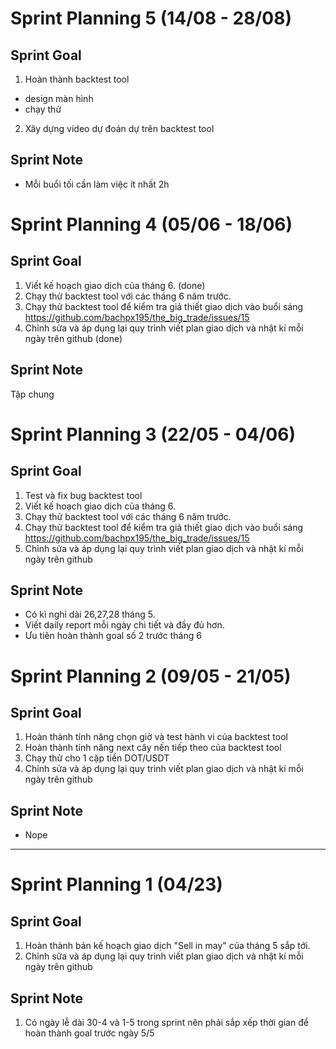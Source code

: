 # Sprint Planning 5 (14/08 - 28/08)

## Sprint Goal
1. Hoàn thành backtest tool
- design màn hình
- chạy thử

2. Xây dựng video dự đoán dự trên backtest tool

## Sprint Note
- Mỗi buổi tối cần làm việc ít nhất 2h

# Sprint Planning 4 (05/06 - 18/06)

## Sprint Goal

1. Viết kế hoạch giao dịch của tháng 6. (done)
2. Chạy thử backtest tool với các tháng 6 năm trước. 
3. Chạy thử backtest tool để kiểm tra giả thiết giao dịch vào buổi sáng https://github.com/bachpx195/the_big_trade/issues/15
4. Chỉnh sửa và áp dụng lại quy trình viết plan giao dịch và nhật kí mỗi ngày trên github (done)

## Sprint Note
Tập chung

# Sprint Planning 3 (22/05 - 04/06)

## Sprint Goal

1. Test và fix bug backtest tool
2. Viết kế hoạch giao dịch của tháng 6.
3. Chạy thử backtest tool với các tháng 6 năm trước.
4. Chạy thử backtest tool để kiểm tra giả thiết giao dịch vào buổi sáng https://github.com/bachpx195/the_big_trade/issues/15
5. Chỉnh sửa và áp dụng lại quy trình viết plan giao dịch và nhật kí mỗi ngày trên github

## Sprint Note
* Có kì nghỉ dài 26,27,28 tháng 5.
* Viết daily report mỗi ngày chi tiết và đầy đủ hơn.
* Ưu tiên hoàn thành goal số 2 trước tháng 6

# Sprint Planning 2 (09/05 - 21/05)

## Sprint Goal

1. Hoàn thành tính năng chọn giờ và test hành vi của backtest tool
2. Hoàn thành tính năng next cây nến tiếp theo của backtest tool
3. Chạy thử cho 1 cặp tiền DOT/USDT
4. Chỉnh sửa và áp dụng lại quy trình viết plan giao dịch và nhật kí mỗi ngày trên github

## Sprint Note
* Nope

____________________________________________________

# Sprint Planning 1 (04/23)

## Sprint Goal

1. Hoàn thành bản kế hoạch giao dịch "Sell in may" của tháng 5 sắp tới.
2. Chỉnh sửa và áp dụng lại quy trình viết plan giao dịch và nhật kí mỗi ngày trên github

## Sprint Note
1. Có ngày lễ dài 30-4 và 1-5 trong sprint nên phải sắp xếp thời gian để hoàn thành goal trước ngày 5/5
